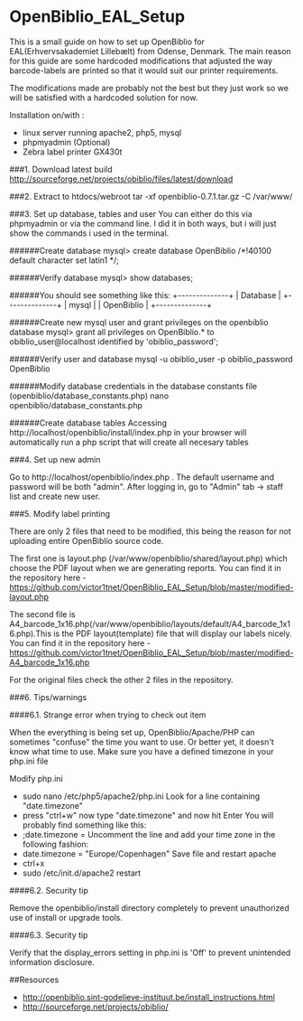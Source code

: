 OpenBiblio_EAL_Setup
====================

This is a small guide on how to set up OpenBiblio for EAL(Erhvervsakademiet Lillebælt) from Odense, Denmark. 
The main reason for this guide are some hardcoded modifications that adjusted the way barcode-labels are printed so that it would suit our printer requirements.

The modifications made are probably not the best but they just work so we will be satisfied with a hardcoded solution for now.

Installation on/with : 
- linux server running apache2, php5, mysql
- phpmyadmin (Optional)
- Zebra label printer GX430t


###1. Download latest build
http://sourceforge.net/projects/obiblio/files/latest/download

###2. Extract to htdocs/webroot
tar -xf openbiblio-0.7.1.tar.gz -C /var/www/

###3. Set up database, tables and user
You can either do this via phpmyadmin or via the command line. I did it in both ways, but i will just show the commands i used in the terminal.

######Create database
mysql> create database OpenBiblio /*!40100 default character set latin1 */;

######Verify database
mysql> show databases;

######You should see something like this:
+--------------+
| Database     |
+--------------+
| mysql        |
| OpenBiblio   |
+--------------+

######Create new mysql user and grant privileges on the openbiblio database
mysql> grant all privileges on OpenBiblio.* to obiblio_user@localhost identified by 'obiblio_password';

######Verify user and database
mysql -u obiblio_user -p obiblio_password OpenBiblio

######Modify database credentials in the database constants file (openbiblio/database_constants.php)
nano openbiblio/database_constants.php

######Create database tables
Accessing http://localhost/openbiblio/install/index.php in your browser will automatically run a php script that will create all necesary tables

###4. Set up new admin

Go to http://localhost/openbiblio/index.php . The default username and password will be both "admin". After logging in, go to "Admin" tab -> staff list and create new user.


###5. Modify label printing 

There are only 2 files that need to be modified, this being the reason for not uploading entire OpenBiblio source code.

The first one is layout.php (/var/www/openbiblio/shared/layout.php) which choose the PDF layout when we are generating reports. You can find it in the repository here - https://github.com/victor1tnet/OpenBiblio_EAL_Setup/blob/master/modified-layout.php

The second file is A4_barcode_1x16.php(/var/www/openbiblio/layouts/default/A4_barcode_1x16.php).This is the PDF layout(template) file that will display our labels nicely. You can find it in the repository here - https://github.com/victor1tnet/OpenBiblio_EAL_Setup/blob/master/modified-A4_barcode_1x16.php

For the original files check the other 2 files in the repository.

###6. Tips/warnings

####6.1. Strange error when trying to check out item

When the everything is being set up, OpenBiblio/Apache/PHP can sometimes "confuse" the time you want to use. Or better yet, it doesn't know what time to use. Make sure you have a defined timezone in your php.ini file

Modify php.ini
- sudo nano /etc/php5/apache2/php.ini
Look for a line containing "date.timezone" 
- press "ctrl+w" now type "date.timezone" and now hit Enter
You will probably find something like this:
- ;date.timezone = 
Uncomment the line and add your time zone in the following fashion:
- date.timezone = "Europe/Copenhagen"
Save file and restart apache
- ctrl+x
- sudo /etc/init.d/apache2 restart

####6.2. Security tip 

Remove the openbiblio/install directory completely to prevent unauthorized use of install or upgrade tools.

####6.3. Security tip 

Verify that the display_errors setting in php.ini is 'Off' to prevent unintended information disclosure.


##Resources
- http://openbiblio.sint-godelieve-instituut.be/install_instructions.html
- http://sourceforge.net/projects/obiblio/
